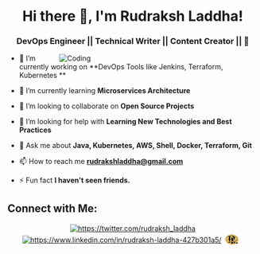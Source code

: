 <h1 align="center">Hi there 👋, I'm Rudraksh Laddha!</h1>
<h3 align="center">DevOps Engineer || Technical Writer || Content Creator || 🚀</h3>

 <p> <img src="https://octodex.github.com/images/Fintechtocat.png" align="right" alt="Coding" width="400"/> </p>
 
- 🔭 I’m currently working on **DevOps Tools like Jenkins, Terraform, Kubernetes **

- 🌱 I’m currently learning **Microservices Architecture**

- 👯 I’m looking to collaborate on **Open Source Projects**

- 🤝 I’m looking for help with **Learning New Technologies and Best Practices**

- 💬 Ask me about **Java, Kubernetes, AWS, Shell, Docker, Terraform, Git**

- 📫 How to reach me **rudrakshladdha@gmail.com**

- ⚡ Fun fact **I haven't seen friends.**

## Connect with Me:
<p align="center">
<a href="https://twitter.com/https://twitter.com/rudraksh_laddha" target="blank"><img align="center" src="https://raw.githubusercontent.com/rahuldkjain/github-profile-readme-generator/master/src/images/icons/Social/twitter.svg" alt="https://twitter.com/rudraksh_laddha" height="30" width="40" /></a>
<a href="https://linkedin.com/in/https://www.linkedin.com/in/rudraksh-laddha-427b301a5/" target="blank"><img align="center" src="https://raw.githubusercontent.com/rahuldkjain/github-profile-readme-generator/master/src/images/icons/Social/linked-in-alt.svg" alt="https://www.linkedin.com/in/rudraksh-laddha-427b301a5/" height="30" width="40" /></a>
<a href="https://rudraksh2003.github.io/portfolio/index.html" target="blank">
  <img align="center" src="https://github.com/Rudraksh2003/Rudraksh2003/blob/main/B%20(1).png"  height="30" width="40">
</p>

